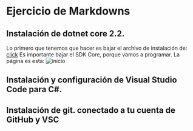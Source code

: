 # Ejercicio de Markdowns

## Instalación de dotnet core 2.2.
Lo primero que tenemos que hacer es bajar el archivo de instalación de:
[click](https://dotnet.microsoft.com/download/dotnet-core/3.0)
Es importante bajar el SDK Core, porque vamos a programar. La página es esta:
![inicio](./img/ss.PNG)

## Instalación y configuración de Visual Studio Code para C#.
    
    
## Instalación de git. conectado a tu cuenta de GitHub y VSC
